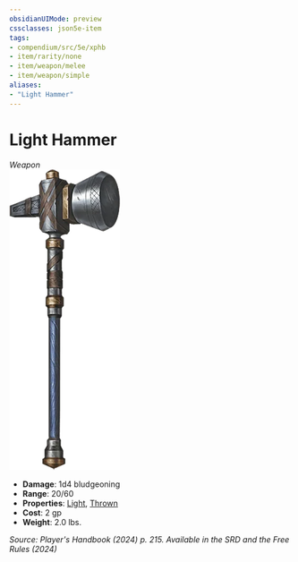 ```yaml
---
obsidianUIMode: preview
cssclasses: json5e-item
tags:
- compendium/src/5e/xphb
- item/rarity/none
- item/weapon/melee
- item/weapon/simple
aliases: 
- "Light Hammer"
---
```

# Light Hammer
*Weapon*  
![](/3-Mechanics/CLI/items/img/light-hammer.webp#right)

- **Damage**: 1d4 bludgeoning
- **Range**: 20/60
- **Properties**: [Light](item-properties.md#Light), [Thrown](item-properties.md#Thrown)
- **Cost**: 2 gp
- **Weight**: 2.0 lbs.

*Source: Player's Handbook (2024) p. 215. Available in the <span title='Systems Reference Document (5.2)'>SRD</span> and the Free Rules (2024)*